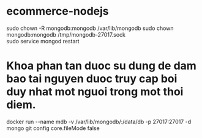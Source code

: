# ecommerce-nodejs

sudo chown -R mongodb:mongodb /var/lib/mongodb
sudo chown mongodb:mongodb /tmp/mongodb-27017.sock  
sudo service mongod restart

# Khoa phan tan duoc su dung de dam bao tai nguyen duoc truy cap boi duy nhat mot nguoi trong mot thoi diem.

docker run --name mdb -v /var/lib/mongodb/:/data/db -p 27017:27017 -d mongo
git config core.fileMode false